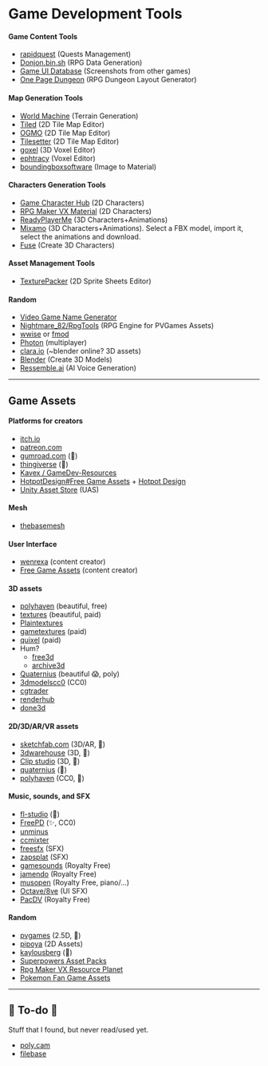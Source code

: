 # Game Development Tools

<div class="row row-cols-lg-2"><div>

#### Game Content Tools

* [rapidquest](https://github.com/radiantone/rapidquest) (Quests Management)
* [Donjon.bin.sh](https://donjon.bin.sh/) (RPG Data Generation)
* [Game UI Database](https://www.gameuidatabase.com/) (Screenshots from other games)
* [One Page Dungeon](https://watabou.itch.io/one-page-dungeon) (RPG Dungeon Layout Generator)

#### Map Generation Tools

* [World Machine](https://www.world-machine.com/) (Terrain Generation)
* [Tiled](https://www.mapeditor.org/) (2D Tile Map Editor)
* [OGMO](https://ogmo-editor-3.github.io/) (2D Tile Map Editor)
* [Tilesetter](https://led.itch.io/tilesetter) (2D Tile Map Editor)
* [goxel](https://github.com/guillaumechereau/goxel) (3D Voxel Editor)
* [ephtracy](https://ephtracy.github.io/) (Voxel Editor)
* [boundingboxsoftware](https://boundingboxsoftware.com/materialize/) (Image to Material)
</div><div>

#### Characters Generation Tools

* [Game Character Hub](https://www.gamecharacterhub.com) (2D Characters)
* [RPG Maker VX Material](https://junkhunt.net/vx/charachip.shtml) (2D Characters)
* [ReadyPlayerMe](https://readyplayer.me/) (3D Characters+Animations)
* [Mixamo](https://www.mixamo.com/#/) (3D Characters+Animations). Select a FBX model, import it, select the animations and download.
* [Fuse](https://www.adobe.com/ie/products/fuse.html%29) (Create 3D Characters)

#### Asset Management Tools

* [TexturePacker](https://www.codeandweb.com/texturepacker) (2D Sprite Sheets Editor)

#### Random

* [Video Game Name Generator](https://videogamena.me/)
* [Nightmare_82/RpgTools](https://gitlab.com/Nightmare_82/charactercreator) (RPG Engine for PVGames Assets)
* [wwise](https://www.audiokinetic.com/fr/products/wwise/) or [fmod](https://www.fmod.com/)
* [Photon](https://www.photonengine.com/) (multiplayer)
* [clara.io](https://clara.io/) (~blender online? 3D assets)
* [Blender](https://www.blender.org/) (Create 3D Models)
* [Ressemble.ai](https://www.resemble.ai/) (AI Voice Generation)
</div></div>

<hr class="sep-both">

## Game Assets

<div class="row row-cols-lg-2"><div>

#### Platforms for creators

* [itch.io](https://itch.io/)
* [patreon.com](https://www.patreon.com/home)
* [gumroad.com](https://gumroad.com/) (👻)
* [thingiverse](https://www.thingiverse.com/) (👻)
* [Kavex / GameDev-Resources ](https://github.com/Kavex/GameDev-Resources)
* [HotpotDesign#Free Game Assets](https://github.com/HotpotDesign/Game-Assets-And-Resources) + [Hotpot Design](https://hotpot.ai/free-game-assets)
* [Unity Asset Store](https://assetstore.unity.com/) (UAS)

#### Mesh

* [thebasemesh](https://thebasemesh.com/)

#### User Interface

* [wenrexa](https://wenrexa.itch.io/wenrexa-game-assets-1) (content creator)
* [Free Game Assets](https://itch.io/s/11302/november-2023-mega-bundle-game-assets-save-97) (content creator)

#### 3D assets

* [polyhaven](https://polyhaven.com/) (beautiful, free)
* [textures](https://textures.com/) (beautiful, paid)
* [Plaintextures](https://www.plaintextures.com/index)
* [gametextures](https://gametextures.com/shop?order=new&s=) (paid)
* [quixel](https://quixel.com/megascans/home) (paid)
* Hum?
    * [free3d](https://free3d.com/)
    * [archive3d](https://archive3d.net/)
* [Quaternius](https://quaternius.com/index.html) (beautiful 😱, poly)
* [3dmodelscc0](https://www.3dmodelscc0.com/) (CC0)
* [cgtrader](https://www.cgtrader.com/)
* [renderhub](https://www.renderhub.com/)
* [done3d](https://done3d.com/)
</div><div>

#### 2D/3D/AR/VR assets

* [sketchfab.com](https://sketchfab.com/) (3D/AR, 👻)
* [3dwarehouse](https://3dwarehouse.sketchup.com/) (3D, 👻)
* [Clip studio](https://assets.clip-studio.com/en-us/) (3D, 👻)
* [quaternius](https://quaternius.com/index.html) (👻)
* [polyhaven](https://polyhaven.com/) (CC0, 👻)

#### Music, sounds, and SFX

* [fl-studio](https://www.image-line.com/fl-studio/) (👻)
* [FreePD](https://freepd.com/) (✨, CC0)
* [unminus](https://www.unminus.com/)
* [ccmixter](http://dig.ccmixter.org/)
* [freesfx](https://freesfx.co.uk/Default.aspx) (SFX)
* [zapsplat](https://www.zapsplat.com/) (SFX)
* [gamesounds](https://gamesounds.xyz/) (Royalty Free)
* [jamendo](https://www.jamendo.com/start) (Royalty Free)
* [musopen](https://musopen.org/) (Royalty Free, piano/...)
* [Octave/8ve](http://raisedbeaches.com/octave/index.html) (UI SFX)
* [PacDV](https://www.pacdv.com/sounds/index.html) (Royalty Free)

#### Random

* [pvgames](https://pvgames.itch.io/) (2.5D, 🚀)
* [pipoya](https://pipoya.itch.io/) (2D Assets)
* [kaylousberg](https://kaylousberg.itch.io/) (👻)
* [Superpowers Asset Packs](https://github.com/sparklinlabs/superpowers-asset-packs)
* [Rpg Maker VX Resource Planet](https://vxresource.wordpress.com/)
* [Pokemon Fan Game Assets](https://pokemonfangames.com/resource/pokemon-essentials-bw/)
</div></div>

<hr class="sep-both">

## 👻 To-do 👻

Stuff that I found, but never read/used yet.

<div class="row row-cols-lg-2"><div>

* [poly.cam](https://poly.cam/)
* [filebase](https://filebase.gamedevhq.com/)
</div><div>
</div></div>